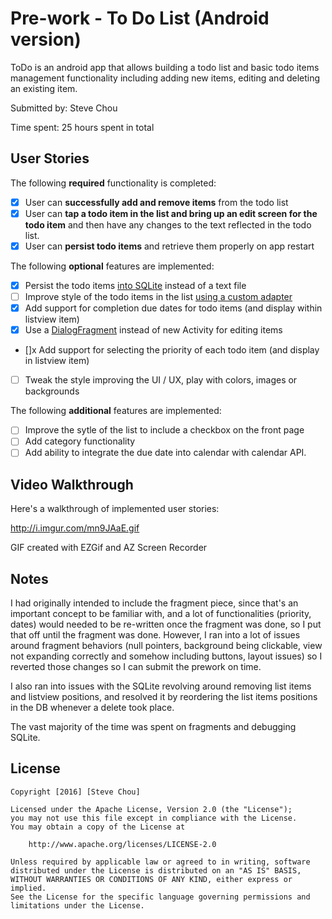 # Pre-work - To Do List (Android version)

ToDo is an android app that allows building a todo list and basic todo items management functionality including adding new items, editing and deleting an existing item.

Submitted by: Steve Chou

Time spent: 25 hours spent in total

## User Stories

The following **required** functionality is completed:

* [x] User can **successfully add and remove items** from the todo list
* [x] User can **tap a todo item in the list and bring up an edit screen for the todo item** and then have any changes to the text reflected in the todo list.
* [x] User can **persist todo items** and retrieve them properly on app restart

The following **optional** features are implemented:

* [x] Persist the todo items [into SQLite](http://guides.codepath.com/android/Persisting-Data-to-the-Device#sqlite) instead of a text file
* [ ] Improve style of the todo items in the list [using a custom adapter](http://guides.codepath.com/android/Using-an-ArrayAdapter-with-ListView)
* [x] Add support for completion due dates for todo items (and display within listview item)
* [x] Use a [DialogFragment](http://guides.codepath.com/android/Using-DialogFragment) instead of new Activity for editing items
* []x Add support for selecting the priority of each todo item (and display in listview item)
* [ ] Tweak the style improving the UI / UX, play with colors, images or backgrounds

The following **additional** features are implemented:

* [ ] Improve the sytle of the list to include a checkbox on the front page
* [ ] Add category functionality
* [ ] Add ability to integrate the due date into calendar with calendar API.  

## Video Walkthrough 

Here's a walkthrough of implemented user stories:

http://i.imgur.com/mn9JAaE.gif

GIF created with EZGif and AZ Screen Recorder

## Notes

I had originally intended to include the fragment piece, since that's an important concept to be familiar with, and a lot of
functionalities (priority, dates) would needed to be re-written once the fragment was done, so I put that off until the fragment
was done.  However, I ran into a lot of issues around fragment behaviors (null pointers, background being clickable, view not
expanding correctly and somehow including buttons, layout issues) so I reverted those changes so I can submit the prework on 
time.

I also ran into issues with the SQLite revolving around removing list items and listview positions, and resolved it by 
reordering the list items positions in the DB whenever a delete took place.  

The vast majority of the time was spent on fragments and debugging SQLite.  


## License

    Copyright [2016] [Steve Chou]

    Licensed under the Apache License, Version 2.0 (the "License");
    you may not use this file except in compliance with the License.
    You may obtain a copy of the License at

        http://www.apache.org/licenses/LICENSE-2.0

    Unless required by applicable law or agreed to in writing, software
    distributed under the License is distributed on an "AS IS" BASIS,
    WITHOUT WARRANTIES OR CONDITIONS OF ANY KIND, either express or implied.
    See the License for the specific language governing permissions and
    limitations under the License.
